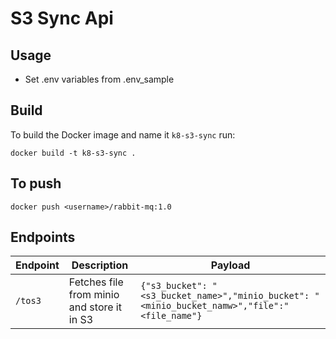 # S3 Sync Api

## Usage

* Set .env variables from .env_sample

## Build

To build the Docker image and name it `k8-s3-sync` run:

`docker build -t k8-s3-sync .`

## To push
`docker push <username>/rabbit-mq:1.0`

## Endpoints 

| Endpoint | Description             | Payload     |
| -------- | ------------------------| ----------- |
| `/tos3` |  Fetches file from minio and store it in S3   | `{"s3_bucket": "<s3_bucket_name>","minio_bucket": "<minio_bucket_namw>","file":"<file_name"}` |	

        